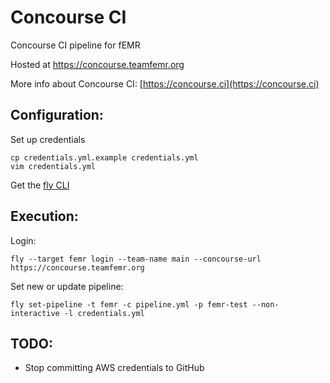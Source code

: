 # Concourse CI
Concourse CI pipeline for fEMR

Hosted at https://concourse.teamfemr.org

More info about Concourse CI: [https://concourse.ci](https://concourse.ci)


## Configuration:
Set up credentials
```
cp credentials.yml.example credentials.yml
vim credentials.yml
```

Get the [fly CLI](https://concourse.ci/downloads.html)


## Execution:
Login:
```
fly --target femr login --team-name main --concourse-url https://concourse.teamfemr.org
```

Set new or update pipeline:
```
fly set-pipeline -t femr -c pipeline.yml -p femr-test --non-interactive -l credentials.yml
```

## TODO:
* Stop committing AWS credentials to GitHub
